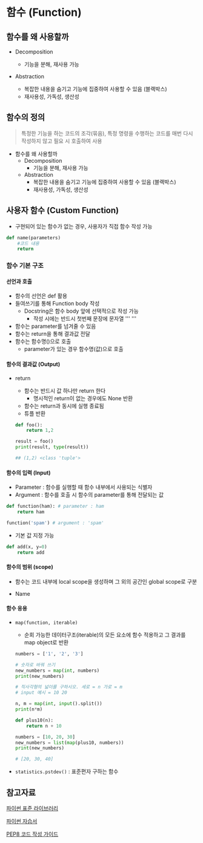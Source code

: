 # 함수 (Function)

## 함수를 왜 사용할까

- Decomposition
  - 기능을 분해, 재사용 가능

- Abstraction
  - 복잡한 내용을 숨기고 기능에 집중하여 사용할 수 있음 (블랙박스)
  - 재사용성, 가독성, 생산성

## 함수의 정의

> 특정한 기능을 하는 코드의 조각(묶음), 특정 명령을 수행하는 코드를 매번 다시 작성하지 않고 필요 시 호출하여 사용

- 함수를 왜 사용할까
  - Decomposition
    - 기능을 분해, 재사용 가능
  - Abstraction
    - 복잡한 내용을 숨기고 기능에 집중하여 사용할 수 있음 (블랙박스)
    - 재사용성, 가독성, 생산성

## 사용자 함수 (Custom Function)

- 구현되어 있는 함수가 없는 경우, 사용자가 직접 함수 작성 가능

```python
def name(parameters)
	#코드 내용
    return
```

### 함수 기본 구조

#### 선언과 호출

- 함수의 선언은 def 활용
- 들여쓰기를 통해 Function body 작성
  - Docstring은 함수 body 앞에 선택적으로 작성 가능
    - 작성 시에는 반드시 첫번째 문장에 문자열 ''' '''
- 함수는 parameter를 넘겨줄 수 있음
- 함수는 return을 통해 결과값 전달
- 함수는 함수명()으로 호출
  - parameter가 있는 경우 함수명(값)으로 호출

#### 함수의 결과값 (Output)

- return

  - 함수는 반드시 값 하나만 return 한다
    - 명시적인 return이 없는 경우에도 None 반환
  - 함수는 return과 동시에 실행 종료됨
  - 튜플 반환

  ```python
  def foo():
      return 1,2
  
  result = foo()
  print(result, type(result))
  
  ## (1,2) <class 'tuple'>
  ```

#### 함수의 입력 (Input)

- Parameter : 함수를 실행할 때 함수 내부에서 사용되는 식별자
- Argument : 함수를 호출 시 함수의 parameter를 통해 전달되는 값

```python
def function(ham): # parameter : ham
    return ham

function('spam') # argument : 'spam'
```

- 기본 값 지정 가능

```python
def add(x, y=0)
	return add
```

#### 함수의 범위 (scope)

- 함수는 코드 내부에 local scope을 생성하며 그 외의 공간인 global scope로 구분

- Name

#### 함수 응용

- `map(function, iterable)`

  - 순회 가능한 데이터구조(iterable)의 모든 요소에 함수 적용하고 그 결과를 map object로 반환

  ```python
  numbers = ['1', '2', '3']
  
  # 숫자로 바꿔 쓰기
  new_numbers = map(int, numbers)
  print(new_numbers)
  ```

  ```python
  # 직사각형의 넓이를 구하시오. 세로 = n 가로 = m
  # input 예시 = 10 20
  
  n, m = map(int, input().split())
  print(n*m)
  ```

  ```python
  def plus10(n):
      return n + 10
  
  numbers = [10, 20, 30]
  new_numbers = list(map(plus10, numbers))
  print(new_numbers)
  
  # [20, 30, 40]
  ```

- `statistics.pstdev()` : 표준편자 구하는 함수

## 참고자료

[파이썬 표준 라이브러리](https://docs.python.org/ko/3/library/index.html)

[파이썬 자습서](https://docs.python.org/ko/3/tutorial/index.html)

[PEP8 코드 작성 가이드](https://zerosheepmoo.github.io/pep8-in-korean/doc/whitespace-in-expressions-and-statements.html#%E1%84%83%E1%85%A1%E1%84%85%E1%85%B3%E1%86%AB-%E1%84%80%E1%85%AF%E1%86%AB%E1%84%8C%E1%85%A1%E1%86%BC%E1%84%89%E1%85%A1%E1%84%92%E1%85%A1%E1%86%BC)

